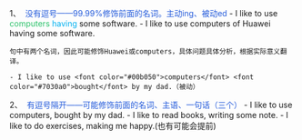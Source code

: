 1、  <font color="#245bdb">没有逗号——99.99%修饰前面的名词。主动ing、被动ed</font>
    - I like to use <font color="#2DC26B">computers</font> <font color="#00b0f0">having</font> some software.
    - I like to use computers of Huawei having some software. 
    
    句中有两个名词，因此可能修饰Huawei或computers，具体问题具体分析，根据实际意义翻译。

    - I like to use <font color="#00b050">computers</font> <font color="#7030a0">bought</font> by my dad.（被动）

2、  <font color="#245bdb">有逗号隔开——可能修饰前面的名词、主语、一句话（三个）</font>
    - I like to use computers, bought by my dad.
    - I like to read books, writing some note.
    - I like to do exercises, making me happy.(也有可能会提前)